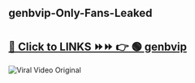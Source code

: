 
 ## genbvip-Only-Fans-Leaked

# <h2><a href="https://clipsfans.com/genbvip&ref=git">🔗 Click to LINKS ⏩⏩ 👉 🟢 genbvip </a></h2>

<a href="https://clipsfans.com/genbvip&ref=git" rel="nofollow" data-target="animated-image.originalLink"><img src="https://i.ibb.co.com/xMMVF88/686577567.gif" alt="Viral Video Original" style="max-width: 100%; display: inline-block;" data-target="animated-image.originalImage"></a>
